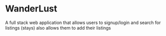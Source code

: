 # WanderLust
A full stack web application that allows users to signup/login and search for listings (stays) also allows them to add their listings
